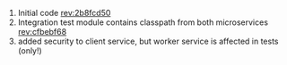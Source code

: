 1) Initial
   code [rev:2b8fcd50](https://github.com/Fuud/integration-tests-article/commit/2b8fcd509151ebc83c24d2b4e9fd0b665eb82ded)
2) Integration test module contains classpath from both
   microservices [rev:cfbebf68](https://github.com/Fuud/integration-tests-article/commit/cfbebf68c0876dc2bfaaca8cb3074d7c6275d414)
3) added security to client service, but worker service is affected in tests (only!) 